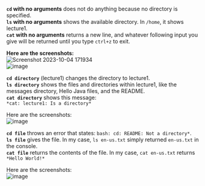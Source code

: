 **`cd` with no arguments** does not do anything because no directory is specified.  
**`ls` with no arguments** shows the available directory. In `/home`, it shows lecture1.  
**`cat` with no arguments** returns a new line, and whatever following input you give will be returned until you type `ctrl+z` to exit.  

**Here are the screenshots:**  
![Screenshot 2023-10-04 171934](https://github.com/csmo1112/cse15l-lab-reports/assets/147008706/21745c2c-b900-4eac-a0c2-84430829daa4)\
![image](https://github.com/csmo1112/cse15l-lab-reports/assets/147008706/ce6112bb-0a74-4b00-99d1-85b5157f07e2)



**`cd directory`** (lecture1) changes the directory to lecture1.  
**`ls directory`** shows the files and directories within lecture1, like the messages directory, Hello Java files, and the README.  
**`cat directory`** shows this message:  
`*cat: lecture1: Is a directory*`

Here are the screenshots:  
![image](https://github.com/csmo1112/cse15l-lab-reports/assets/147008706/09557f91-865a-4453-a3c0-79f04e8fd3a7)


**`cd file`** throws an error that states: `bash: cd: README: Not a directory*`.  
**`ls file`** gives the file. In my case, `ls en-us.txt` simply returned `en-us.txt` in the console.  
**`cat file`** returns the contents of the file. In my case, `cat en-us.txt` returns `*Hello World!*`  

Here are the screenshots:  
![image](https://github.com/csmo1112/cse15l-lab-reports/assets/147008706/a1f1b680-085f-4531-a0c2-747075916b6e)
